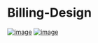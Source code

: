 # Billing-Design
[![image](https://github.com/Basakkayaa/Billing-Design/assets/107078324/8c811440-6734-4bf1-afdc-2b40d85ca1e3)](url)
[![image](https://github.com/Basakkayaa/Billing-Design/assets/107078324/e196fba5-3aaf-46ff-b020-92e1dfed6364)](url)
